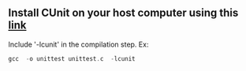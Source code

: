## Install CUnit on your host computer using this [link](https://mysnippets443.wordpress.com/2015/03/07/ubuntu-install-cunit/)

Include '-lcunit' in the compilation step. Ex:
```C
gcc  -o unittest unittest.c  -lcunit
```

